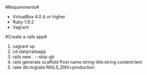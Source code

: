 #Requirements#
- VirtualBox 4.0.4 or higher
- Ruby 1.9.2
- Vagrant

#Create a rails app#
1.  vagrant up
2.  cd data/railsapp
3.  rails new . --skip-git 
4.  rails generate scaffold Post name:string title:string content:text
5.  rake db:migrate RAILS_ENV=production
